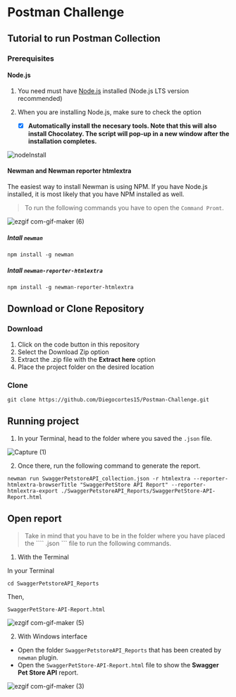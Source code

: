 # Postman Challenge
## Tutorial to run Postman Collection
### Prerequisites

#### Node.js

1. You need must have [Node.js](https://nodejs.org/en/) installed (Node.js LTS version recommended)
2. When you are installing Node.js, make sure to check the option

    - [x] **Automatically install the necesary tools. Note that this will also install Chocolatey. The script will pop-up in a new window after the installation completes.**

![nodeInstall](https://user-images.githubusercontent.com/60171460/157139770-d00bb969-9b36-4179-9dd2-ec5bf3fbd89a.PNG)

#### Newman and Newman reporter htmlextra

The easiest way to install Newman is using NPM. If you have Node.js installed, it is most likely that you have NPM installed as well.

> To run the following commands you have to open the ``` Command Promt ```.

![ezgif com-gif-maker (6)](https://user-images.githubusercontent.com/60171460/173421546-2e45537a-be5c-4feb-9222-e1d54bb0aab1.gif)

##### Intall ``` newman ```
``` 
npm install -g newman 
```

##### Intall ``` newman-reporter-htmlextra ```
```
npm install -g newman-reporter-htmlextra
```

## Download or Clone Repository

### Download

1. Click on the code button in this repository
2. Select the Download Zip option
3. Extract the .zip file with the **Extract here** option
4. Place the project folder on the desired location

### Clone

```
git clone https://github.com/Diegocortes15/Postman-Challenge.git
```

## Running project

1. In your Terminal, head to the folder where you saved the ``` .json ``` file.

![Capture (1)](https://user-images.githubusercontent.com/60171460/173421711-f6ba21fe-c583-4fdd-ba8d-a307673415a6.png)

2. Once there, run the following command to generate the report.

```
newman run SwaggerPetstoreAPI_collection.json -r htmlextra --reporter-htmlextra-browserTitle "SwaggerPetStore API Report" --reporter-htmlextra-export ./SwaggerPetstoreAPI_Reports/SwaggerPetStore-API-Report.html
```

## Open report

> Take in mind that you have to be in the folder where you have placed the ```` .json ``` file to run the following commands.

1. With the Terminal

  In your Terminal

  ```
  cd SwaggerPetstoreAPI_Reports
  ```

  Then,

  ```
  SwaggerPetStore-API-Report.html
  ```
  
  ![ezgif com-gif-maker (5)](https://user-images.githubusercontent.com/60171460/173420598-a21eee59-c037-47af-a3ff-cf4173696480.gif)

  
2. With Windows interface

  - Open the folder ``` SwaggerPetstoreAPI_Reports ``` that has been created by ``` newman ``` plugin.
  - Open the ``` SwaggerPetStore-API-Report.html ``` file to show the **Swagger Pet Store API** report.

![ezgif com-gif-maker (3)](https://user-images.githubusercontent.com/60171460/173417648-2a26e612-8ccd-4079-a2b5-d123f784a57d.gif)

